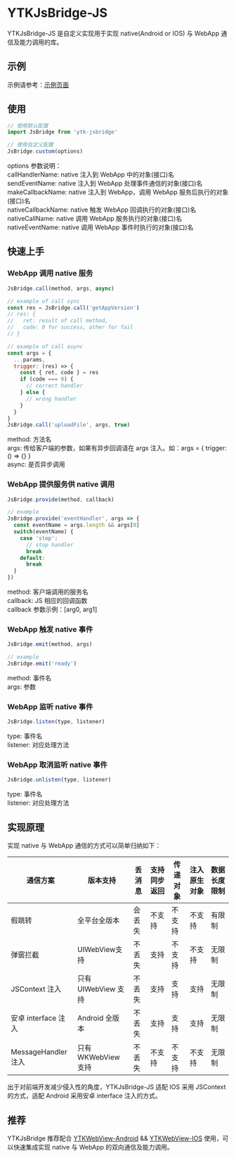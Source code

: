 # YTKJsBridge-JS
YTKJsBridge-JS 是自定义实现用于实现 native(Android or IOS) 与 WebApp 通信及能力调用的库。

## 示例
示例请参考：[示例页面](https://conan-online.fbcontent.cn/conan-math/JSBridge/index.html)

## 使用
```Javascript
// 使用默认配置
import JsBridge from 'ytk-jsbridge'

// 使用自定义配置
JsBridge.custom(options)
```
options 参数说明：<br>
callHandlerName: native 注入到 WebApp 中的对象(接口)名<br>
sendEventName: native 注入到 WebApp 处理事件通信的对象(接口)名<br>
makeCallbackName: native 注入到 WebApp，调用 WebApp 服务后执行的对象(接口)名<br>
nativeCallbackName: native 触发 WebApp 回调执行的对象(接口)名<br>
nativeCallName: native 调用 WebApp 服务执行的对象(接口)名<br>
nativeEventName: native 调用 WebApp 事件时执行的对象(接口)名

## 快速上手
### WebApp 调用 native 服务
```Javascript
JsBridge.call(method, args, async)

// example of call sync
const res = JsBridge.call('getAppVersion')
// res: {
//   ret: result of call method,
//   code: 0 for success, other for fail
// }

// example of call async
const args = {
  ...params,
  trigger: (res) => {
    const { ret, code } = res
    if (code === 0) {
      // correct handler
    } else {
      // wrong handler
    }
  }
}
JsBridge.call('uploadFile', args, true)
```
method: 方法名<br>
args: 传给客户端的参数，如果有异步回调请在 args 注入。如：args = { trigger: () => {} }<br>
async: 是否异步调用<br>

### WebApp 提供服务供 native 调用
```Javascript
JsBridge.provide(method, callback)

// example
JsBridge.provide('eventHandler', args => {
  const eventName = args.length && args[0]
  switch(eventName) {
    case 'stop':
      // stop handler
      break
    default:
      break
  }
})
```
method: 客户端调用的服务名<br>
callback: JS 相应的回调函数<br>
callback 参数示例：[arg0, arg1]<br>

### WebApp 触发 native 事件
```Javascript
JsBridge.emit(method, args)

// example
JsBridge.emit('ready')
```
method: 事件名<br>
args: 参数<br>

### WebApp 监听 native 事件
```Javascript
JsBridge.listen(type, listener)
```
type: 事件名<br>
listener: 对应处理方法<br>

### WebApp 取消监听 native 事件
```Javascript
JsBridge.unlisten(type, listener)
```
type: 事件名<br>
listener: 对应处理方法<br>

## 实现原理
实现 native 与 WebApp 通信的方式可以简单归纳如下：<br>

| 通信方案 | 版本支持 | 丢消息 | 支持同步返回 | 传递对象 | 注入原生对象 | 数据长度限制 |
| ---------- | ----------- | ---------- | ---------- | ---------- | ---------- | ---------- |
| 假跳转 | 全平台全版本 | 会丢失 | 不支持 | 不支持 | 不支持 | 有限制 |
| 弹窗拦截 | UIWebView支持 | 不丢失 | 支持 | 不支持 | 不支持 | 无限制 |
| JSContext 注入 | 只有 UIWebView 支持 | 不丢失 | 支持 | 支持 | 支持 | 无限制 |
| 安卓 interface 注入 | Android 全版本 | 不丢失 | 支持 | 支持 | 支持 | 无限制 |
| MessageHandler 注入 | 只有 WKWebView 支持 | 不丢失 | 不支持 | 不支持 | 不支持 | 无限制 |

出于对前端开发减少侵入性的角度，YTKJsBridge-JS 适配 IOS 采用 JSContext 的方式，适配 Android 采用安卓 interface 注入的方式。

## 推荐
YTKJsBridge 推荐配合 [YTKWebView-Android](https://github.com/yuantiku/YTKJsBridge-Android) && [YTKWebView-IOS](https://github.com/yuantiku/YTKJsBridge-iOS) 使用，可以快速集成实现 native 与 WebApp 的双向通信及能力调用。
